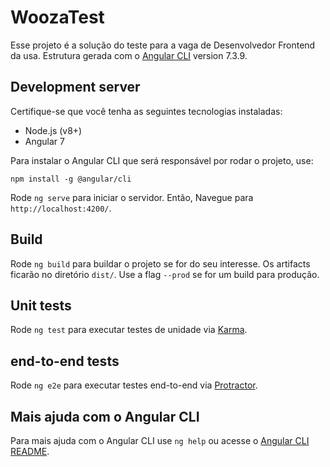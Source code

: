 # WoozaTest

Esse projeto é a solução do teste para a vaga de Desenvolvedor Frontend da usa. Estrutura gerada com o [Angular CLI](https://github.com/angular/angular-cli) version 7.3.9.

## Development server
Certifique-se que você tenha as seguintes tecnologias instaladas:
- Node.js (v8+)
- Angular 7 

Para instalar o Angular CLI que será responsável por rodar o projeto, use: 
```
npm install -g @angular/cli
```
Rode `ng serve` para iniciar o servidor. Então, Navegue para `http://localhost:4200/`.

## Build

Rode `ng build` para buildar o projeto se for do seu interesse. Os artifacts ficarão no diretório `dist/`. Use a flag `--prod` se for um build para produção.

## Unit tests

Rode `ng test` para executar testes de unidade via [Karma](https://karma-runner.github.io).

## end-to-end tests

Rode `ng e2e` para executar testes end-to-end via [Protractor](http://www.protractortest.org/).

## Mais ajuda com o Angular CLI

Para mais ajuda com o Angular CLI use `ng help` ou acesse o [Angular CLI README](https://github.com/angular/angular-cli/blob/master/README.md).
